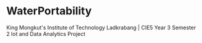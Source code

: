 # WaterPortability
King Mongkut's Institute of Technology Ladkrabang | CIE5 Year 3 Semester 2 Iot and Data Analytics Project
